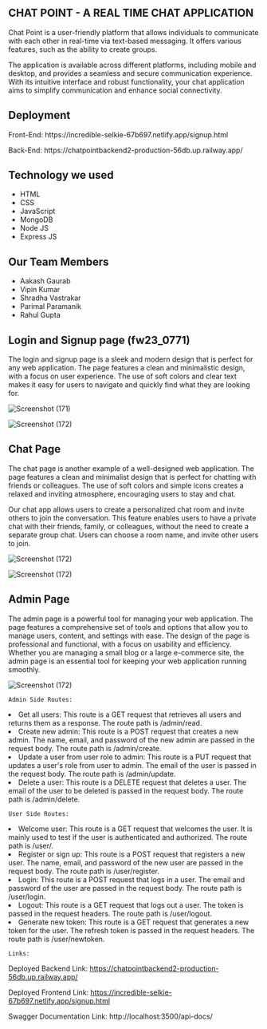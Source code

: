 <h2>CHAT POINT - A REAL TIME CHAT APPLICATION</h2>

<p>Chat Point is a user-friendly platform that allows individuals to communicate with each other in real-time via text-based messaging. It offers various features, such as the ability to create groups. 
  
The application is available across different platforms, including mobile and desktop, and provides a seamless and secure communication experience. With its intuitive interface and robust functionality, your chat application aims to simplify communication and enhance social connectivity.</p>

<h2>Deployment</h2>  
    <p>Front-End: https://incredible-selkie-67b697.netlify.app/signup.html</p>   
    <p>Back-End: https://chatpointbackend2-production-56db.up.railway.app/</p>
    
<h2>Technology we used</h2>
  
<ul>
     <li>HTML</li>
     <li>CSS</li>
     <li>JavaScript</li>
     <li>MongoDB</li>  
     <li>Node JS</li>
     <li>Express JS</li>
</ul>
    
<h2>Our Team Members</h2>

   <ul> 
     <li>Aakash Gaurab</li>
     <li>Vipin Kumar</li>
     <li>Shradha Vastrakar</li>
     <li>Parimal Paramanik</li>  
     <li>Rahul Gupta</li>
    </ul>
    
<h2>Login and Signup page (fw23_0771)</h2>

<p>The login and signup page is a sleek and modern design that is perfect for any web application. The page features a clean and minimalistic design, with a focus on user experience. The use of soft colors and clear text makes it easy for users to navigate and quickly find what they are looking for.</p>

![Screenshot (171)](https://user-images.githubusercontent.com/115460277/228595398-e6cd1d59-b4f7-48d1-8043-73b35de01282.png)

![Screenshot (172)](https://user-images.githubusercontent.com/115460277/228595466-af683247-76be-4c7e-8823-07b1f3719fcf.png)

<h2>Chat Page</h2>

<p>The chat page is another example of a well-designed web application. The page features a clean and minimalist design that is perfect for chatting with friends or colleagues. The use of soft colors and simple icons creates a relaxed and inviting atmosphere, encouraging users to stay and chat.

Our chat app allows users to create a personalized chat room and invite others to join the conversation. This feature enables users to have a private chat with their friends, family, or colleagues, without the need to create a separate group chat. Users can choose a room name, and invite other users to join.</p>

![Screenshot (172)](https://github.com/AakashGaurab/responsible-stomach-8778/blob/main/Chat.png)

![Screenshot (172)](https://github.com/AakashGaurab/responsible-stomach-8778/blob/main/Entry.png)

<h2>Admin Page</h2>

<p>The admin page is a powerful tool for managing your web application. The page features a comprehensive set of tools and options that allow you to manage users, content, and settings with ease. The design of the page is professional and functional, with a focus on usability and efficiency. Whether you are managing a small blog or a large e-commerce site, the admin page is an essential tool for keeping your web application running smoothly.</p>

![Screenshot (172)](https://github.com/AakashGaurab/responsible-stomach-8778/blob/main/Admin.png)

    Admin Side Routes:

<li>Get all users: This route is a GET request that retrieves all users and returns them as a response. The route path is /admin/read.</li>
<li>Create new admin: This route is a POST request that creates a new admin. The name, email, and password of the new admin are passed in the request body. The route path is /admin/create.</li>
<li>Update a user from user role to admin: This route is a PUT request that updates a user's role from user to admin. The email of the user is passed in the request body. The route path is /admin/update.</li>
<li>Delete a user: This route is a DELETE request that deletes a user. The email of the user to be deleted is passed in the request body. The route path is /admin/delete.</li>

    User Side Routes:

<li>Welcome user: This route is a GET request that welcomes the user. It is mainly used to test if the user is authenticated and authorized. The route path is /user/.</li>
<li>Register or sign up: This route is a POST request that registers a new user. The name, email, and password of the new user are passed in the request body. The route path is /user/register.</li>
<li>Login: This route is a POST request that logs in a user. The email and password of the user are passed in the request body. The route path is /user/login.</li>
<li>Logout: This route is a GET request that logs out a user. The token is passed in the request headers. The route path is /user/logout.</li>
<li>Generate new token: This route is a GET request that generates a new token for the user. The refresh token is passed in the request headers. The route path is /user/newtoken.</li>
    
    Links:
    
Deployed Backend Link: https://chatpointbackend2-production-56db.up.railway.app/

Deployed Frontend Link: https://incredible-selkie-67b697.netlify.app/signup.html

Swagger Documentation Link: http://localhost:3500/api-docs/
